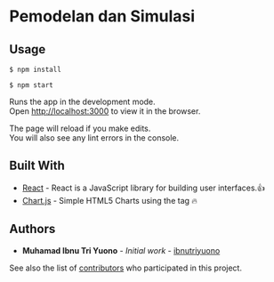 # Pemodelan dan Simulasi

## Usage
```
$ npm install
```
```
$ npm start
```
Runs the app in the development mode.<br>
Open [http://localhost:3000](http://localhost:3000) to view it in the browser.

The page will reload if you make edits.<br>
You will also see any lint errors in the console.

## Built With

* [React](https://reactjs.org/) - React is a JavaScript library for building user interfaces.:+1:
* [Chart.js](https://github.com/chartjs/Chart.js) - Simple HTML5 Charts using the <canvas> tag :fire:
  
## Authors

* **Muhamad Ibnu Tri Yuono** - *Initial work* - [ibnutriyuono](https://github.com/PurpleBooth)

See also the list of [contributors](https://github.com/your/project/contributors) who participated in this project.
